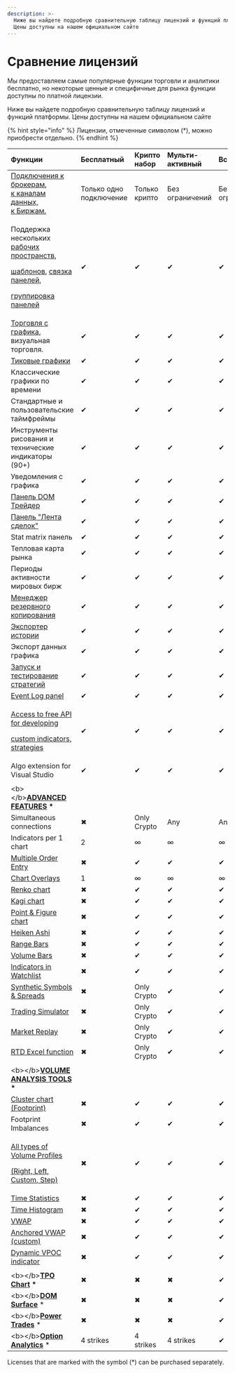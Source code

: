 ```yaml
---
description: >-
  Ниже вы найдете подробную сравнительную таблицу лицензий и функций платформы.
  Цены доступны на нашем официальном сайте
---
```


# Сравнение лицензий

Мы предоставляем самые популярные функции торговли и аналитики бесплатно, но некоторые ценные и специфичные для рынка функции доступны по платной лицензии.

Ниже вы найдете подробную сравнительную таблицу лицензий и функций платформы. Цены доступны на нашем официальном сайте

{% hint style="info" %}
Лицензии, отмеченные символом \(\*\), можно приобрести отдельно.
{% endhint %}

<table>
  <thead>
    <tr>
      <th style="text-align:left">&#x424;&#x443;&#x43D;&#x43A;&#x446;&#x438;&#x438;</th>
      <th style="text-align:left">&#x411;&#x435;&#x441;&#x43F;&#x43B;&#x430;&#x442;&#x43D;&#x44B;&#x439;</th>
      <th
      style="text-align:left">&#x41A;&#x440;&#x438;&#x43F;&#x442;&#x43E; &#x43D;&#x430;&#x431;&#x43E;&#x440;</th>
        <th
        style="text-align:left">&#x41C;&#x443;&#x43B;&#x44C;&#x442;&#x438;-&#x430;&#x43A;&#x442;&#x438;&#x432;&#x43D;&#x44B;&#x439;</th>
          <th
          style="text-align:left">&#x412;&#x441;&#x435; &#x432; &#x43E;&#x434;&#x43D;&#x43E;&#x43C;</th>
    </tr>
  </thead>
  <tbody>
    <tr>
      <td style="text-align:left"><a href="https://www.quantower.com/connections">&#x41F;&#x43E;&#x434;&#x43A;&#x43B;&#x44E;&#x447;&#x435;&#x43D;&#x438;&#x44F; &#x43A; &#x431;&#x440;&#x43E;&#x43A;&#x435;&#x440;&#x430;&#x43C;</a>,
        <br
        /><a href="https://www.quantower.com/connections">&#x43A; &#x43A;&#x430;&#x43D;&#x430;&#x43B;&#x430;&#x43C; &#x434;&#x430;&#x43D;&#x43D;&#x44B;&#x445;, <br />&#x43A; &#x411;&#x438;&#x440;&#x436;&#x430;&#x43C;.</a>
      </td>
      <td style="text-align:left">&#x422;&#x43E;&#x43B;&#x44C;&#x43A;&#x43E; &#x43E;&#x434;&#x43D;&#x43E;
        &#x43F;&#x43E;&#x434;&#x43A;&#x43B;&#x44E;&#x447;&#x435;&#x43D;&#x438;&#x435;</td>
      <td
      style="text-align:left">&#x422;&#x43E;&#x43B;&#x44C;&#x43A;&#x43E; &#x43A;&#x440;&#x438;&#x43F;&#x442;&#x43E;</td>
        <td
        style="text-align:left">&#x411;&#x435;&#x437; &#x43E;&#x433;&#x440;&#x430;&#x43D;&#x438;&#x447;&#x435;&#x43D;&#x438;&#x439;</td>
          <td
          style="text-align:left">&#x411;&#x435;&#x437; &#x43E;&#x433;&#x440;&#x430;&#x43D;&#x438;&#x447;&#x435;&#x43D;&#x438;&#x439;</td>
    </tr>
    <tr>
      <td style="text-align:left">
        <p>&#x41F;&#x43E;&#x434;&#x434;&#x435;&#x440;&#x436;&#x43A;&#x430; &#x43D;&#x435;&#x441;&#x43A;&#x43E;&#x43B;&#x44C;&#x43A;&#x438;&#x445;
          <a
          href="https://help.quantower.com.ru/general-settings/workspaces-binds-groups">&#x440;&#x430;&#x431;&#x43E;&#x447;&#x438;&#x445; &#x43F;&#x440;&#x43E;&#x441;&#x442;&#x440;&#x430;&#x43D;&#x441;&#x442;&#x432;</a>,</p>
        <p><a href="https://help.quantower.com.ru/general-settings/templates">&#x448;&#x430;&#x431;&#x43B;&#x43E;&#x43D;&#x43E;&#x432;</a>,
          <a
          href="https://help.quantower.com.ru/general-settings/binds">&#x441;&#x432;&#x44F;&#x437;&#x43A;&#x430; &#x43F;&#x430;&#x43D;&#x435;&#x43B;&#x435;&#x439;</a>,</p>
        <p><a href="https://help.quantower.com.ru/general-settings/group-of-panels">&#x433;&#x440;&#x443;&#x43F;&#x43F;&#x438;&#x440;&#x43E;&#x432;&#x43A;&#x430; &#x43F;&#x430;&#x43D;&#x435;&#x43B;&#x435;&#x439;</a>
        </p>
      </td>
      <td style="text-align:left">&#x2714;</td>
      <td style="text-align:left">&#x2714;</td>
      <td style="text-align:left">&#x2714;</td>
      <td style="text-align:left">&#x2714;</td>
    </tr>
    <tr>
      <td style="text-align:left"><a href="https://help.quantower.com.ru/analytics-panels/chart/chart-trading">&#x422;&#x43E;&#x440;&#x433;&#x43E;&#x432;&#x43B;&#x44F; &#x441; &#x433;&#x440;&#x430;&#x444;&#x438;&#x43A;&#x430;, </a>&#x432;&#x438;&#x437;&#x443;&#x430;&#x43B;&#x44C;&#x43D;&#x430;&#x44F;
        &#x442;&#x43E;&#x440;&#x433;&#x43E;&#x432;&#x43B;&#x44F;.</td>
      <td style="text-align:left">&#x2714;</td>
      <td style="text-align:left">&#x2714;</td>
      <td style="text-align:left">&#x2714;</td>
      <td style="text-align:left">&#x2714;</td>
    </tr>
    <tr>
      <td style="text-align:left"><a href="https://help.quantower.com.ru/analytics-panels/chart/chart-types/tick-chart">&#x422;&#x438;&#x43A;&#x43E;&#x432;&#x44B;&#x435; &#x433;&#x440;&#x430;&#x444;&#x438;&#x43A;&#x438;</a>
      </td>
      <td style="text-align:left">&#x2714;</td>
      <td style="text-align:left">&#x2714;</td>
      <td style="text-align:left">&#x2714;</td>
      <td style="text-align:left">&#x2714;</td>
    </tr>
    <tr>
      <td style="text-align:left">&#x41A;&#x43B;&#x430;&#x441;&#x441;&#x438;&#x447;&#x435;&#x441;&#x43A;&#x438;&#x435;
        &#x433;&#x440;&#x430;&#x444;&#x438;&#x43A;&#x438; &#x43F;&#x43E; &#x432;&#x440;&#x435;&#x43C;&#x435;&#x43D;&#x438;</td>
      <td
      style="text-align:left">&#x2714;</td>
        <td style="text-align:left">&#x2714;</td>
        <td style="text-align:left">&#x2714;</td>
        <td style="text-align:left">&#x2714;</td>
    </tr>
    <tr>
      <td style="text-align:left">&#x421;&#x442;&#x430;&#x43D;&#x434;&#x430;&#x440;&#x442;&#x43D;&#x44B;&#x435;
        &#x438; &#x43F;&#x43E;&#x43B;&#x44C;&#x437;&#x43E;&#x432;&#x430;&#x442;&#x435;&#x43B;&#x44C;&#x441;&#x43A;&#x438;&#x435;
        &#x442;&#x430;&#x439;&#x43C;&#x444;&#x440;&#x435;&#x439;&#x43C;&#x44B;</td>
      <td
      style="text-align:left">&#x2714;</td>
        <td style="text-align:left">&#x2714;</td>
        <td style="text-align:left">&#x2714;</td>
        <td style="text-align:left">&#x2714;</td>
    </tr>
    <tr>
      <td style="text-align:left">&#x418;&#x43D;&#x441;&#x442;&#x440;&#x443;&#x43C;&#x435;&#x43D;&#x442;&#x44B;
        &#x440;&#x438;&#x441;&#x43E;&#x432;&#x430;&#x43D;&#x438;&#x44F; &#x438;
        &#x442;&#x435;&#x445;&#x43D;&#x438;&#x447;&#x435;&#x441;&#x43A;&#x438;&#x435;
        &#x438;&#x43D;&#x434;&#x438;&#x43A;&#x430;&#x442;&#x43E;&#x440;&#x44B;
        <br
        />(90+)</td>
      <td style="text-align:left">&#x2714;</td>
      <td style="text-align:left">&#x2714;</td>
      <td style="text-align:left">&#x2714;</td>
      <td style="text-align:left">&#x2714;</td>
    </tr>
    <tr>
      <td style="text-align:left">&#x423;&#x432;&#x435;&#x434;&#x43E;&#x43C;&#x43B;&#x435;&#x43D;&#x438;&#x44F;
        &#x441; &#x433;&#x440;&#x430;&#x444;&#x438;&#x43A;&#x430;</td>
      <td style="text-align:left">&#x2714;</td>
      <td style="text-align:left">&#x2714;</td>
      <td style="text-align:left">&#x2714;</td>
      <td style="text-align:left">&#x2714;</td>
    </tr>
    <tr>
      <td style="text-align:left"><a href="https://help.quantower.com.ru/trading-panels/dom-trader">&#x41F;&#x430;&#x43D;&#x435;&#x43B;&#x44C; DOM &#x422;&#x440;&#x435;&#x439;&#x434;&#x435;&#x440;</a>
      </td>
      <td style="text-align:left">&#x2714;</td>
      <td style="text-align:left">&#x2714;</td>
      <td style="text-align:left">&#x2714;</td>
      <td style="text-align:left">&#x2714;</td>
    </tr>
    <tr>
      <td style="text-align:left"><a href="https://app.gitbook.com/@quantower/s/quantower-ru/~/drafts/-MejEw_TByUyEHd2gJTX/analytics-panels/time-and-sales">&#x41F;&#x430;&#x43D;&#x435;&#x43B;&#x44C; &quot;&#x41B;&#x435;&#x43D;&#x442;&#x430; &#x441;&#x434;&#x435;&#x43B;&#x43E;&#x43A;&quot;</a>
      </td>
      <td style="text-align:left">&#x2714;</td>
      <td style="text-align:left">&#x2714;</td>
      <td style="text-align:left">&#x2714;</td>
      <td style="text-align:left">&#x2714;</td>
    </tr>
    <tr>
      <td style="text-align:left">Stat matrix &#x43F;&#x430;&#x43D;&#x435;&#x43B;&#x44C;</td>
      <td style="text-align:left">&#x2714;</td>
      <td style="text-align:left">&#x2714;</td>
      <td style="text-align:left">&#x2714;</td>
      <td style="text-align:left">&#x2714;</td>
    </tr>
    <tr>
      <td style="text-align:left">&#x422;&#x435;&#x43F;&#x43B;&#x43E;&#x432;&#x430;&#x44F; &#x43A;&#x430;&#x440;&#x442;&#x430;
        &#x440;&#x44B;&#x43D;&#x43A;&#x430;</td>
      <td style="text-align:left">&#x2714;</td>
      <td style="text-align:left">&#x2714;</td>
      <td style="text-align:left">&#x2714;</td>
      <td style="text-align:left">&#x2714;</td>
    </tr>
    <tr>
      <td style="text-align:left">&#x41F;&#x435;&#x440;&#x438;&#x43E;&#x434;&#x44B; &#x430;&#x43A;&#x442;&#x438;&#x432;&#x43D;&#x43E;&#x441;&#x442;&#x438;
        &#x43C;&#x438;&#x440;&#x43E;&#x432;&#x44B;&#x445; &#x431;&#x438;&#x440;&#x436;</td>
      <td
      style="text-align:left">&#x2714;</td>
        <td style="text-align:left">&#x2714;</td>
        <td style="text-align:left">&#x2714;</td>
        <td style="text-align:left">&#x2714;</td>
    </tr>
    <tr>
      <td style="text-align:left"><a href="https://help.quantower.com.ru/getting-started/backup-and-restore-manager">&#x41C;&#x435;&#x43D;&#x435;&#x434;&#x436;&#x435;&#x440; &#x440;&#x435;&#x437;&#x435;&#x440;&#x432;&#x43D;&#x43E;&#x433;&#x43E; &#x43A;&#x43E;&#x43F;&#x438;&#x440;&#x43E;&#x432;&#x430;&#x43D;&#x438;&#x44F;</a>
      </td>
      <td style="text-align:left">&#x2714;</td>
      <td style="text-align:left">&#x2714;</td>
      <td style="text-align:left">&#x2714;</td>
      <td style="text-align:left">&#x2714;</td>
    </tr>
    <tr>
      <td style="text-align:left"><a href="https://help.quantower.com.ru/miscellaneous-panels/history-exporter">&#x42D;&#x43A;&#x441;&#x43F;&#x43E;&#x440;&#x442;&#x435;&#x440; &#x438;&#x441;&#x442;&#x43E;&#x440;&#x438;&#x438;</a>
      </td>
      <td style="text-align:left">&#x2714;</td>
      <td style="text-align:left">&#x2714;</td>
      <td style="text-align:left">&#x2714;</td>
      <td style="text-align:left">&#x2714;</td>
    </tr>
    <tr>
      <td style="text-align:left">&#x42D;&#x43A;&#x441;&#x43F;&#x43E;&#x440;&#x442; &#x434;&#x430;&#x43D;&#x43D;&#x44B;&#x445;
        &#x433;&#x440;&#x430;&#x444;&#x438;&#x43A;&#x430;</td>
      <td style="text-align:left">&#x2714;</td>
      <td style="text-align:left">&#x2714;</td>
      <td style="text-align:left">&#x2714;</td>
      <td style="text-align:left">&#x2714;</td>
    </tr>
    <tr>
      <td style="text-align:left"><a href="https://app.gitbook.com/@quantower/s/quantower-ru/~/drafts/-MejEw_TByUyEHd2gJTX/quantower-algo/strategy-runner">&#x417;&#x430;&#x43F;&#x443;&#x441;&#x43A; &#x438; &#x442;&#x435;&#x441;&#x442;&#x438;&#x440;&#x43E;&#x432;&#x430;&#x43D;&#x438;&#x435; &#x441;&#x442;&#x440;&#x430;&#x442;&#x435;&#x433;&#x438;&#x439;</a>
      </td>
      <td style="text-align:left">&#x2714;</td>
      <td style="text-align:left">&#x2714;</td>
      <td style="text-align:left">&#x2714;</td>
      <td style="text-align:left">&#x2714;</td>
    </tr>
    <tr>
      <td style="text-align:left"><a href="../informational-panels/event-log.md">Event Log panel</a>
      </td>
      <td style="text-align:left">&#x2714;</td>
      <td style="text-align:left">&#x2714;</td>
      <td style="text-align:left">&#x2714;</td>
      <td style="text-align:left">&#x2714;</td>
    </tr>
    <tr>
      <td style="text-align:left">
        <p><a href="../quantower-algo/">Access to free API for developing</a>
        </p>
        <p><a href="../quantower-algo/">custom indicators, strategies</a>
        </p>
      </td>
      <td style="text-align:left">&#x2714;</td>
      <td style="text-align:left">&#x2714;</td>
      <td style="text-align:left">&#x2714;</td>
      <td style="text-align:left">&#x2714;</td>
    </tr>
    <tr>
      <td style="text-align:left">Algo extension for Visual Studio</td>
      <td style="text-align:left">&#x2714;</td>
      <td style="text-align:left">&#x2714;</td>
      <td style="text-align:left">&#x2714;</td>
      <td style="text-align:left">&#x2714;</td>
    </tr>
    <tr>
      <td style="text-align:left"></td>
      <td style="text-align:left"></td>
      <td style="text-align:left"></td>
      <td style="text-align:left"></td>
      <td style="text-align:left"></td>
    </tr>
    <tr>
      <td style="text-align:left">&lt;b&gt;&lt;/b&gt;<a href="https://www.quantower.com/advancedfeatures"><b>ADVANCED FEATURES</b></a>  <b>*</b>
      </td>
      <td style="text-align:left"></td>
      <td style="text-align:left"></td>
      <td style="text-align:left"></td>
      <td style="text-align:left"></td>
    </tr>
    <tr>
      <td style="text-align:left">Simultaneous connections</td>
      <td style="text-align:left">&#x2716;</td>
      <td style="text-align:left">Only Crypto</td>
      <td style="text-align:left">Any</td>
      <td style="text-align:left">Any</td>
    </tr>
    <tr>
      <td style="text-align:left">Indicators per 1 chart</td>
      <td style="text-align:left">2</td>
      <td style="text-align:left">&#x221E;</td>
      <td style="text-align:left">&#x221E;</td>
      <td style="text-align:left">&#x221E;</td>
    </tr>
    <tr>
      <td style="text-align:left"><a href="../trading-panels/multiple-order-entry.md">Multiple Order Entry</a>
      </td>
      <td style="text-align:left">&#x2716;</td>
      <td style="text-align:left">&#x2714;</td>
      <td style="text-align:left">&#x2714;</td>
      <td style="text-align:left">&#x2714;</td>
    </tr>
    <tr>
      <td style="text-align:left"><a href="../analytics-panels/chart/chart-overlays.md">Chart Overlays</a>
      </td>
      <td style="text-align:left">1</td>
      <td style="text-align:left">&#x221E;</td>
      <td style="text-align:left">&#x221E;</td>
      <td style="text-align:left">&#x221E;</td>
    </tr>
    <tr>
      <td style="text-align:left"><a href="../analytics-panels/chart/chart-types/renko.md">Renko chart</a>
      </td>
      <td style="text-align:left">&#x2716;</td>
      <td style="text-align:left">&#x2714;</td>
      <td style="text-align:left">&#x2714;</td>
      <td style="text-align:left">&#x2714;</td>
    </tr>
    <tr>
      <td style="text-align:left"><a href="../analytics-panels/chart/chart-types/kagi.md">Kagi chart</a>
      </td>
      <td style="text-align:left">&#x2716;</td>
      <td style="text-align:left">&#x2714;</td>
      <td style="text-align:left">&#x2714;</td>
      <td style="text-align:left">&#x2714;</td>
    </tr>
    <tr>
      <td style="text-align:left"><a href="../analytics-panels/chart/chart-types/points-and-figures.md">Point &amp; Figure chart</a>
      </td>
      <td style="text-align:left">&#x2716;</td>
      <td style="text-align:left">&#x2714;</td>
      <td style="text-align:left">&#x2714;</td>
      <td style="text-align:left">&#x2714;</td>
    </tr>
    <tr>
      <td style="text-align:left"><a href="../analytics-panels/chart/chart-types/heiken-ashi.md">Heiken Ashi</a>
      </td>
      <td style="text-align:left">&#x2716;</td>
      <td style="text-align:left">&#x2714;</td>
      <td style="text-align:left">&#x2714;</td>
      <td style="text-align:left">&#x2714;</td>
    </tr>
    <tr>
      <td style="text-align:left"><a href="../analytics-panels/chart/chart-types/range-bars.md">Range Bars</a>
      </td>
      <td style="text-align:left">&#x2716;</td>
      <td style="text-align:left">&#x2714;</td>
      <td style="text-align:left">&#x2714;</td>
      <td style="text-align:left">&#x2714;</td>
    </tr>
    <tr>
      <td style="text-align:left"><a href="../analytics-panels/chart/chart-types/volume-bars.md">Volume Bars</a>
      </td>
      <td style="text-align:left">&#x2716;</td>
      <td style="text-align:left">&#x2714;</td>
      <td style="text-align:left">&#x2714;</td>
      <td style="text-align:left">&#x2714;</td>
    </tr>
    <tr>
      <td style="text-align:left"><a href="../analytics-panels/watchlist.md#indicators">Indicators in Watchlist</a>
      </td>
      <td style="text-align:left">&#x2716;</td>
      <td style="text-align:left">&#x2714;</td>
      <td style="text-align:left">&#x2714;</td>
      <td style="text-align:left">&#x2714;</td>
    </tr>
    <tr>
      <td style="text-align:left"><a href="../portfolio-panels/synthetic-symbols.md">Synthetic Symbols &amp; Spreads</a>
      </td>
      <td style="text-align:left">&#x2716;</td>
      <td style="text-align:left">Only Crypto</td>
      <td style="text-align:left">&#x2714;</td>
      <td style="text-align:left">&#x2714;</td>
    </tr>
    <tr>
      <td style="text-align:left"><a href="../trading-panels/trading-simulator.md">Trading Simulator</a>
      </td>
      <td style="text-align:left">&#x2716;</td>
      <td style="text-align:left">Only Crypto</td>
      <td style="text-align:left">&#x2714;</td>
      <td style="text-align:left">&#x2714;</td>
    </tr>
    <tr>
      <td style="text-align:left"><a href="../trading-panels/history-player.md">Market Replay</a>
      </td>
      <td style="text-align:left">&#x2716;</td>
      <td style="text-align:left">Only Crypto</td>
      <td style="text-align:left">&#x2714;</td>
      <td style="text-align:left">&#x2714;</td>
    </tr>
    <tr>
      <td style="text-align:left"><a href="../miscellaneous-panels/excel-rtd-trading/">RTD Excel function</a>
      </td>
      <td style="text-align:left">&#x2716;</td>
      <td style="text-align:left">Only Crypto</td>
      <td style="text-align:left">&#x2714;</td>
      <td style="text-align:left">&#x2714;</td>
    </tr>
    <tr>
      <td style="text-align:left"></td>
      <td style="text-align:left"></td>
      <td style="text-align:left"></td>
      <td style="text-align:left"></td>
      <td style="text-align:left"></td>
    </tr>
    <tr>
      <td style="text-align:left">&lt;b&gt;&lt;/b&gt;<a href="https://www.quantower.com/volumeanalysistools"><b>VOLUME ANALYSIS TOOLS</b></a>  <b>*</b>
      </td>
      <td style="text-align:left"></td>
      <td style="text-align:left"></td>
      <td style="text-align:left"></td>
      <td style="text-align:left"></td>
    </tr>
    <tr>
      <td style="text-align:left"><a href="../analytics-panels/volume-analysis-tools/cluster-chart.md">Cluster chart (Footprint)</a>
      </td>
      <td style="text-align:left">&#x2716;</td>
      <td style="text-align:left">&#x2714;</td>
      <td style="text-align:left">&#x2714;</td>
      <td style="text-align:left">&#x2714;</td>
    </tr>
    <tr>
      <td style="text-align:left">Footprint Imbalances</td>
      <td style="text-align:left">&#x2716;</td>
      <td style="text-align:left">&#x2714;</td>
      <td style="text-align:left">&#x2714;</td>
      <td style="text-align:left">&#x2714;</td>
    </tr>
    <tr>
      <td style="text-align:left">
        <p><a href="../analytics-panels/volume-analysis-tools/volume-profiles.md">All types of Volume Profiles</a>
        </p>
        <p><a href="../analytics-panels/volume-analysis-tools/volume-profiles.md">(Right, Left, Custom, Step)</a>
        </p>
      </td>
      <td style="text-align:left">&#x2716;</td>
      <td style="text-align:left">&#x2714;</td>
      <td style="text-align:left">&#x2714;</td>
      <td style="text-align:left">&#x2714;</td>
    </tr>
    <tr>
      <td style="text-align:left"><a href="../analytics-panels/volume-analysis-tools/time-statistics.md">Time Statistics</a>
      </td>
      <td style="text-align:left">&#x2716;</td>
      <td style="text-align:left">&#x2714;</td>
      <td style="text-align:left">&#x2714;</td>
      <td style="text-align:left">&#x2714;</td>
    </tr>
    <tr>
      <td style="text-align:left"><a href="../analytics-panels/volume-analysis-tools/time-histogram.md">Time Histogram</a>
      </td>
      <td style="text-align:left">&#x2716;</td>
      <td style="text-align:left">&#x2714;</td>
      <td style="text-align:left">&#x2714;</td>
      <td style="text-align:left">&#x2714;</td>
    </tr>
    <tr>
      <td style="text-align:left"><a href="../analytics-panels/chart/vwap.md">VWAP</a>
      </td>
      <td style="text-align:left">&#x2716;</td>
      <td style="text-align:left">&#x2714;</td>
      <td style="text-align:left">&#x2714;</td>
      <td style="text-align:left">&#x2714;</td>
    </tr>
    <tr>
      <td style="text-align:left"><a href="../analytics-panels/chart/anchored-vwap.md">Anchored VWAP (custom)</a>
      </td>
      <td style="text-align:left">&#x2716;</td>
      <td style="text-align:left">&#x2714;</td>
      <td style="text-align:left">&#x2714;</td>
      <td style="text-align:left">&#x2714;</td>
    </tr>
    <tr>
      <td style="text-align:left"><a href="https://www.quantower.com/blog/binance-futures-in-quantower-dynamic-poc-and-recent-bid-ask-in-the-dom#dynamic-vpoc-indicator">Dynamic VPOC indicator</a>
      </td>
      <td style="text-align:left">&#x2716;</td>
      <td style="text-align:left">&#x2714;</td>
      <td style="text-align:left">&#x2714;</td>
      <td style="text-align:left">&#x2714;</td>
    </tr>
    <tr>
      <td style="text-align:left"></td>
      <td style="text-align:left"></td>
      <td style="text-align:left"></td>
      <td style="text-align:left"></td>
      <td style="text-align:left"></td>
    </tr>
    <tr>
      <td style="text-align:left">&lt;b&gt;&lt;/b&gt;<a href="../analytics-panels/tpo-chart.md"><b>TPO Chart</b></a>  <b>*</b>
      </td>
      <td style="text-align:left">&#x2716;</td>
      <td style="text-align:left">&#x2716;</td>
      <td style="text-align:left">&#x2716;</td>
      <td style="text-align:left">&#x2714;</td>
    </tr>
    <tr>
      <td style="text-align:left">&lt;b&gt;&lt;/b&gt;<a href="https://www.quantower.com/dom-surface"><b>DOM Surface</b></a> *</td>
      <td
      style="text-align:left">&#x2716;</td>
        <td style="text-align:left">&#x2716;</td>
        <td style="text-align:left">&#x2716;</td>
        <td style="text-align:left">&#x2714;</td>
    </tr>
    <tr>
      <td style="text-align:left">&lt;b&gt;&lt;/b&gt;<a href="../analytics-panels/chart/power-trades.md"><b>Power Trades</b></a> *</td>
      <td
      style="text-align:left">&#x2716;</td>
        <td style="text-align:left">&#x2716;</td>
        <td style="text-align:left">&#x2716;</td>
        <td style="text-align:left">&#x2714;</td>
    </tr>
    <tr>
      <td style="text-align:left">&lt;b&gt;&lt;/b&gt;<a href="../analytics-panels/option-analytics.md"><b>Option Analytics</b></a> *</td>
      <td
      style="text-align:left">4 strikes</td>
        <td style="text-align:left">4 strikes</td>
        <td style="text-align:left">4 strikes</td>
        <td style="text-align:left">&#x2714;</td>
    </tr>
  </tbody>
</table>

Licenses that are marked with the symbol \(\*\) can be purchased separately.

